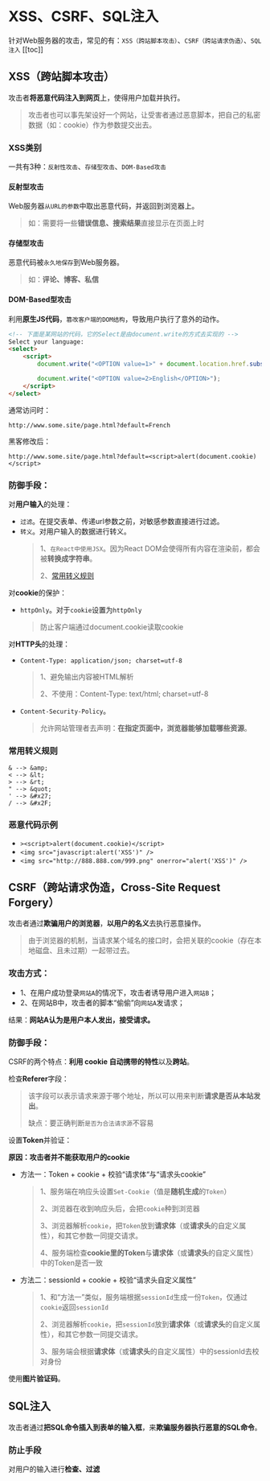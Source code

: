 # XSS、CSRF、SQL注入
针对Web服务器的攻击，常见的有：`XSS（跨站脚本攻击）`、`CSRF（跨站请求伪造）`、`SQL注入`
[[toc]]

## XSS（跨站脚本攻击）
攻击者**将恶意代码注入到网页**上，使得用户加载并执行。
> 攻击者也可以事先架设好一个网站，让受害者通过恶意脚本，把自己的私密数据（如：cookie）作为参数提交出去。

### XSS类别
一共有3种：`反射性攻击`、`存储型攻击`、`DOM-Based攻击`

#### 反射型攻击
Web服务器`从URL的参数`中取出恶意代码，并返回到浏览器上。
> 如：需要将一些**错误信息、搜索结果**直接显示在页面上时

#### 存储型攻击
恶意代码被`永久地保存`到Web服务器。
> 如：**评论、博客、私信**

#### DOM-Based型攻击
利用**原生JS代码**，`篡改客户端的DOM结构`，导致用户执行了意外的动作。

```html
<!-- 下面是某网站的代码，它的Select是由document.write的方式去实现的 -->
Select your language:
<select>
    <script>
        document.write("<OPTION value=1>" + document.location.href.substring(document.location.href.indexOf("default=")+8) + "</OPTION>");

        document.write("<OPTION value=2>English</OPTION>");
    </script>
</select>
```

通常访问时：
```
http://www.some.site/page.html?default=French
```

黑客修改后：
```
http://www.some.site/page.html?default=<script>alert(document.cookie)</script>
```

### 防御手段：
对**用户输入**的处理：
 - `过滤`。在提交表单、传递url参数之前，对敏感参数直接进行过滤。
 - `转义`。对用户输入的数据进行转义。
    > 1、`在React中使用JSX`。因为React DOM会使得所有内容在渲染前，都会被**转换成字符串**。
    >
    > 2、[常用转义规则](#常用转义规则)
 
对**cookie**的保护：
 - `httpOnly`。对于`cookie`设置为`httpOnly`
    > 防止客户端通过document.cookie读取cookie

对**HTTP头**的处理：
 - `Content-Type: application/json; charset=utf-8`
    > 1、避免输出内容被HTML解析
    > 
    > 2、不使用：Content-Type: text/html; charset=utf-8
 - `Content-Security-Policy`。
    > 允许网站管理者去声明：**在指定页面中，浏览器能够加载哪些资源**。

### 常用转义规则
```
& --> &amp;
< --> &lt;
> --> &rt;
" --> &quot;
' --> &#x27;
/ --> &#x2F;
```

### 恶意代码示例
 - `><script>alert(document.cookie)</script>`
 - `<img src="javascript:alert('XSS')" />`
 - `<img src="http://888.888.com/999.png" onerror="alert('XSS')" />`



## CSRF（跨站请求伪造，Cross-Site Request Forgery）
攻击者通过**欺骗用户的浏览器**，**以用户的名义**去执行恶意操作。
> 由于浏览器的机制，当请求某个域名的接口时，会把关联的cookie（存在本地磁盘、且未过期）一起带过去。

### 攻击方式：
 - 1、在用户成功登录`网站A`的情况下，攻击者诱导用户进入`网站B`；
 - 2、在网站B中，攻击者的脚本“偷偷”向`网站A`发请求；

结果：**网站A认为是用户本人发出，接受请求。**

### 防御手段：
CSRF的两个特点：**利用 cookie 自动携带的特性**以及**跨站**。

检查**Referer**字段：
> 该字段可以表示请求来源于哪个地址，所以可以用来判断**请求是否从本站发出**。
>
> 缺点：要正确判断`是否为合法请求源`不容易

设置**Token**并验证：

**原因：攻击者并不能获取用户的cookie**
 - 方法一：Token + cookie + 校验“请求体“与“请求头cookie”
    >
    > 1、服务端在响应头设置`Set-Cookie`（值是**随机生成**的`Token`）
    >
    > 2、浏览器在收到响应头后，会把`cookie`种到浏览器
    >
    > 3、浏览器解析`cookie`，把`Token`放到**请求体**（或**请求头**的自定义属性），和其它参数一同提交请求。
    >
    > 4、服务端检查**cookie里的Token**与**请求体**（或**请求头**的自定义属性）中的Token是否一致

 - 方法二：sessionId + cookie + 校验“请求头自定义属性”
    >
    > 1、和“方法一”类似，服务端根据`sessionId`生成一份`Token`，仅通过`cookie`返回`sessionId`
    >
    > 2、浏览器解析`cookie`，把`sessionId`放到**请求体**（或**请求头**的自定义属性），和其它参数一同提交请求。
    >
    > 3、服务端会根据**请求体**（或**请求头**的自定义属性）中的sessionId去校对身份

使用**图片验证码**。

## SQL注入
攻击者通过**把SQL命令插入到表单的输入框**，来**欺骗服务器执行恶意的SQL命令**。

### 防止手段
对用户的输入进行**检查、过滤**
